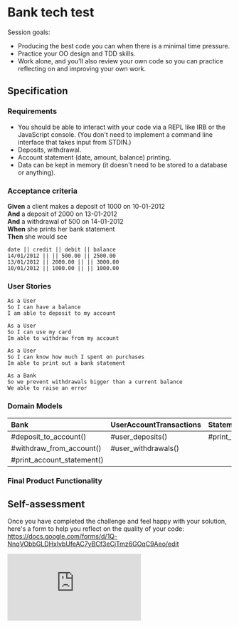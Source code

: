 # Bank tech test

Session goals:

- Producing the best code you can when there is a minimal time pressure.
- Practice your OO design and TDD skills.
- Work alone, and you'll also review your own code so you can practice reflecting on and improving your own work.

## Specification

### Requirements

- You should be able to interact with your code via a REPL like IRB or the JavaScript console. (You don't need to implement a command line interface that takes input from STDIN.)
- Deposits, withdrawal.
- Account statement (date, amount, balance) printing.
- Data can be kept in memory (it doesn't need to be stored to a database or anything).

### Acceptance criteria

**Given** a client makes a deposit of 1000 on 10-01-2012  
**And** a deposit of 2000 on 13-01-2012  
**And** a withdrawal of 500 on 14-01-2012  
**When** she prints her bank statement  
**Then** she would see

```
date || credit || debit || balance
14/01/2012 || || 500.00 || 2500.00
13/01/2012 || 2000.00 || || 3000.00
10/01/2012 || 1000.00 || || 1000.00
```

### User Stories

```
As a User
So I can have a balance
I am able to deposit to my account
```

```
As a User
So I can use my card
Im able to withdraw from my account
```

```
As a User
So I can know how much I spent on purchases
Im able to print out a bank statement
```

```
As a Bank
So we prevent withdrawals bigger than a current balance
We able to raise an error
```

### Domain Models

| Bank                       | UserAccountTransactions | Statements     |
| :------------------------- | :---------------------- | :------------- |
| #deposit_to_account()      | #user_deposits()        | #print_balance |
| #withdraw_from_account()   | #user_withdrawals()     |
| #print_account_statement() |                         |

### Final Product Functionality

## Self-assessment

Once you have completed the challenge and feel happy with your solution, here's a form to help you reflect on the quality of your code: https://docs.google.com/forms/d/1Q-NnqVObbGLDHxlvbUfeAC7yBCf3eCjTmz6GOqC9Aeo/edit

![Tracking pixel](https://githubanalytics.herokuapp.com/course/individual_challenges/bank_tech_test.md)
